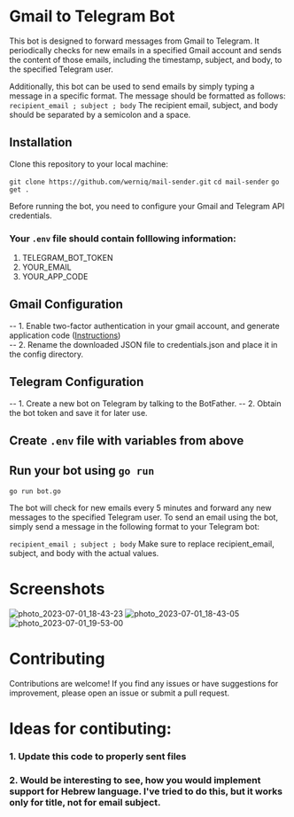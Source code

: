 # Gmail to Telegram Bot
This bot is designed to forward messages from Gmail to Telegram. It periodically checks for new emails in a specified Gmail account and sends the content of those emails, including the timestamp, subject, and body, to the specified Telegram user.

Additionally, this bot can be used to send emails by simply typing a message in a specific format. The message should be formatted as follows:
`recipient_email ; subject ; body`
The recipient email, subject, and body should be separated by a semicolon and a space.

## Installation
Clone this repository to your local machine:

`git clone https://github.com/werniq/mail-sender.git`
`cd mail-sender`
`go get .`

Before running the bot, you need to configure your Gmail and Telegram API credentials.

### Your `.env` file should contain folllowing information:
1. TELEGRAM_BOT_TOKEN
2. YOUR_EMAIL
3. YOUR_APP_CODE 

## Gmail Configuration
-- 1. Enable two-factor authentication in your gmail account, and generate application code (<a href="https://support.google.com/accounts/answer/185833?hl=en">Instructions</a>) <br>
-- 2. Rename the downloaded JSON file to credentials.json and place it in the config directory. <br>


## Telegram Configuration

-- 1. Create a new bot on Telegram by talking to the BotFather.
-- 2. Obtain the bot token and save it for later use.

##  Create `.env` file with variables from above

## Run your bot using `go run`
`go run bot.go`

The bot will check for new emails every 5 minutes and forward any new messages to the specified Telegram user.
To send an email using the bot, simply send a message in the following format to your Telegram bot:

`recipient_email ; subject ; body`
Make sure to replace recipient_email, subject, and body with the actual values.

# Screenshots
![photo_2023-07-01_18-43-23](https://github.com/werniq/mail-sender/assets/73220736/12e1baec-3882-4ea5-8462-4571f6cf56ee)
![photo_2023-07-01_18-43-05](https://github.com/werniq/mail-sender/assets/73220736/751c2008-460d-4251-a48b-ef5e4d3974cd)
![photo_2023-07-01_19-53-00](https://github.com/werniq/mail-sender/assets/73220736/18ee6753-f42d-4c9e-aff7-d247a2c91aaf)


# Contributing
Contributions are welcome! If you find any issues or have suggestions for improvement, please open an issue or submit a pull request.

# Ideas for contibuting: 
### 1. Update this code to properly sent files
### 2. Would be interesting to see, how you would implement support for Hebrew language. I've tried to do this, but it works only for title, not for email subject. 

